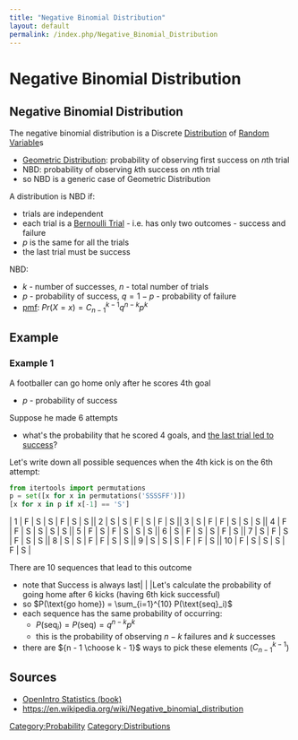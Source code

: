 ```yaml
---
title: "Negative Binomial Distribution"
layout: default
permalink: /index.php/Negative_Binomial_Distribution
---
```


# Negative Binomial Distribution

## Negative Binomial Distribution
The negative binomial distribution is a Discrete [Distribution](Distribution) of [Random Variable](Random_Variable)s
- [Geometric Distribution](Geometric_Distribution): probability of observing first success on $n$th trial 
- NBD: probability of observing $k$th success on $n$th trial 
- so NBD is a generic case of Geometric Distribution


A distribution is NBD if:
- trials are independent 
- each trial is a [Bernoulli Trial](Bernoulli_Trial) - i.e. has only two outcomes - success and failure
- $p$ is the same for all the trials
- the last trial must be success 


NBD:
- $k$ - number of successes, $n$ - total number of trials
- $p$ - probability of success, $q = 1 - p$ - probability of failure
- [pmf](Probability_Mass_Function): $Pr(X = x) = C^{k-1}_{n-1} q^{n-k} p^{k}$




## Example
### Example 1
A footballer can go home only after he scores 4th goal 
- $p$ - probability of success 

Suppose he made 6 attempts 
- what's the probability that he scored 4 goals, and <u>the last trial led to success</u>?

Let's write down all possible sequences when the 4th kick is on the 6th attempt:

```python
from itertools import permutations
p = set([x for x in permutations('SSSSFF')])
[x for x in p if x[-1] == 'S']
```

|   1   |  F  |  S  |  S  |  F  |  S  |  S ||   2   |  S  |  S  |  F  |  S  |  F  |  S ||   3   |  S  |  F  |  F  |  S  |  S  |  S ||   4   |  F  |  F  |  S  |  S  |  S  |  S ||   5   |  F  |  S  |  F  |  S  |  S  |  S ||   6   |  S  |  F  |  S  |  S  |  F  |  S ||   7   |  S  |  F  |  S  |  F  |  S  |  S ||   8   |  S  |  S  |  F  |  F  |  S  |  S ||   9   |  S  |  S  |  S  |  F  |  F  |  S ||   10   |  F  |  S  |  S  |  S  |  F  |  S |

There are 10 sequences that lead to this outcome 
- note that Success is always last|   | |Let's calculate the probability of going home after 6 kicks (having 6th kick successful)
- so $P(\text{go home}) = \sum_{i=1}^{10} P(\text{seq}_i)$
- each sequence has the same probability of occurring:
  - $P(\text{seq}_i) = P(\text{seq}) = q^{n-k} p^{k}$
  - this is the probability of observing $n-k$ failures and $k$ successes
- there are ${n - 1 \choose k - 1}$  ways to pick these elements ($C_{n - 1}^{k - 1}$)


## Sources
- [OpenIntro Statistics (book)](OpenIntro_Statistics_(book))
- https://en.wikipedia.org/wiki/Negative_binomial_distribution


[Category:Probability](Category_Probability)
[Category:Distributions](Category_Distributions)